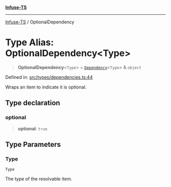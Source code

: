 [**Infuse-TS**](../README.md)

***

[Infuse-TS](../README.md) / OptionalDependency

# Type Alias: OptionalDependency\<Type\>

> **OptionalDependency**\<`Type`\> = [`Dependency`](Dependency.md)\<`Type`\> & `object`

Defined in: [src/types/dependencies.ts:44](https://github.com/D-Kay6/Infuse-TS/blob/62073e25b5ddbed6e970ac28f7ccfdc3169d3eec/src/types/dependencies.ts#L44)

Wraps an item to indicate it is optional.

## Type declaration

### optional

> **optional**: `true`

## Type Parameters

### Type

`Type`

The type of the resolvable item.
